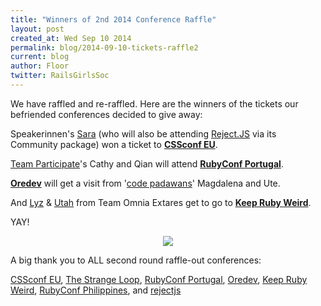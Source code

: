 ```yaml
---
title: "Winners of 2nd 2014 Conference Raffle"
layout: post
created_at: Wed Sep 10 2014
permalink: blog/2014-09-10-tickets-raffle2
current: blog
author: Floor
twitter: RailsGirlsSoc
---
```


We have raffled and re-raffled. Here are the winners of the tickets our befriended conferences decided to give away:

Speakerinnen's [Sara](https://twitter.com/TheSaHeBa ) (who will also be attending [Reject.JS](http://rejectjs.org/) via its Community package) won a ticket to [**CSSconf EU**](http://2014.cssconf.eu/).

[Team Participate](https://twitter.com/RGParticipate)'s Cathy and Qian will attend [**RubyConf Portugal**](http://rubyconf.pt/).

[**Oredev**](http://oredev.org/) will get a visit from '[code padawans](https://twitter.com/code_padawans)' Magdalena and Ute.

And [Lyz](https://twitter.com/lyzellis) & [Utah](https://twitter.com/TheUtahKate) from Team Omnia Extares get to go to [**Keep Ruby Weird**](http://keeprubyweird.com/).

YAY!

<div align="center"><img src="http://37.media.tumblr.com/21baac6d7fa8287c3af00b9fce89fad4/tumblr_n83ylbsZJN1sedjuto1_250.gif"></div>

A big thank you to ALL second round raffle-out conferences:

[CSSconf EU](http://2014.cssconf.eu/), [The Strange Loop](https://thestrangeloop.com/), [RubyConf Portugal](http://rubyconf.pt/), [Oredev](http://oredev.org/), [Keep Ruby Weird](http://keeprubyweird.com/), [RubyConf Philippines](http://rubyconf.ph/), and [rejectjs](http://rejectjs.org/)

